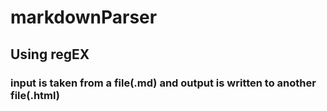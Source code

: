 # markdownParser
## Using regEX
### input is taken from a file(.md) and output is written to another file(.html) 
